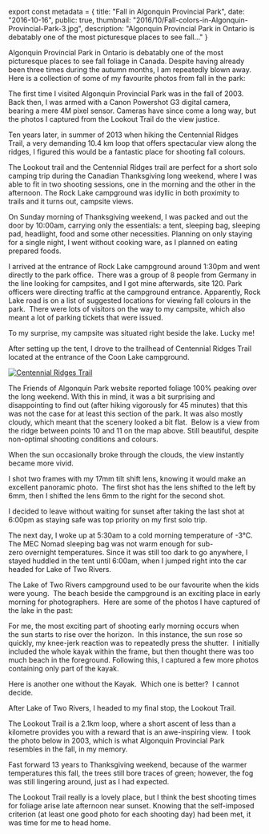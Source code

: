 export const metadata = { title: "Fall in Algonquin Provincial Park", date: "2016-10-16", public: true, thumbnail: "2016/10/Fall-colors-in-Algonquin-Provincial-Park-3.jpg", description: "Algonquin Provincial Park in Ontario is debatably one of the most picturesque places to see fall..." }

Algonquin Provincial Park in Ontario is debatably one of the most picturesque places to see fall foliage in Canada. Despite having already been three times during the autumn months, I am repeatedly blown away. Here is a collection of some of my favourite photos from fall in the park:

<BlogPhoto alt="Fall colours in Algonquin Provincial Park - Pix on Trips" url="http://pixontrips.com/wp-content/uploads/2016/03/Fall-colours-in-Algonquin-Provincial-Park.jpg" href="http://pixontrips.com/product/fall-colours-in-algonquin-provincial-park/fall-colours-in-algonquin-provincial-park-pix-on-trips/" caption="Fall colours in Algonquin Provincial Park - Pix on Trips" />

<BlogPhoto alt="Barron Canyon in autumn, Algonquin Provincial Park - Pix on Trips" url="http://pixontrips.com/wp-content/uploads/2016/10/Barron-Canyon-in-autumn-Algonquin-Provincial-Park-8140.jpg" href="http://pixontrips.com/product/barron-canyon-in-autumn-algonquin-provincial-park/barron-canyon-in-autumn-algonquin-provincial-park-pix-on-trips/" caption="Barron Canyon in autumn, Algonquin Provincial Park - Pix on Trips" />

The first time I visited Algonquin Provincial Park was in the fall of 2003. Back then, I was armed with a Canon Powershot G3 digital camera, bearing a mere 4M pixel sensor. Cameras have since come a long way, but the photos I captured from the Lookout Trail do the view justice.

Ten years later, in summer of 2013 when hiking the Centennial Ridges Trail, a very demanding 10.4 km loop that offers spectacular view along the ridges, I figured this would be a fantastic place for shooting fall colours.

The Lookout trail and the Centennial Ridges trail are perfect for a short solo camping trip during the Canadian Thanksgiving long weekend, where I was able to fit in two shooting sessions, one in the morning and the other in the afternoon. The Rock Lake campground was idyllic in both proximity to trails and it turns out, campsite views.

On Sunday morning of Thanksgiving weekend, I was packed and out the door by 10:00am, carrying only the essentials: a tent, sleeping bag, sleeping pad, headlight, food and some other necessities. Planning on only staying for a single night, I went without cooking ware, as I planned on eating prepared foods.

I arrived at the entrance of Rock Lake campground around 1:30pm and went directly to the park office.  There was a group of 8 people from Germany in the line looking for campsites, and I got mine afterwards, site 120. Park officers were directing traffic at the campground entrance. Apparently, Rock Lake road is on a list of suggested locations for viewing fall colours in the park.  There were lots of visitors on the way to my campsite, which also meant a lot of parking tickets that were issued.

To my surprise, my campsite was situated right beside the lake. Lucky me!

<BlogPhoto alt="Campsite by the Rock Lake of Algonquin Provincial Park" url="http://pixontrips.com/wp-content/uploads/2016/10/DSC1075.jpg" href="http://pixontrips.com/trips/fall-colours-in-algonquin-provincial-park/camping-in-algonquin-provincial-park/" caption="Campsite by the Rock Lake of Algonquin Provincial Park - Pix on Trips" />

After setting up the tent, I drove to the trailhead of Centennial Ridges Trail located at the entrance of the Coon Lake campground.

[![Centennial Ridges Trail](http://pixontrips.com/wp-content/uploads/2016/10/interpretive_trail_maps-9.png)](http://pixontrips.com/trips/fall-colours-in-algonquin-provincial-park/interpretive_trail_maps-9/)

The Friends of Algonquin Park website reported foliage 100% peaking over the long weekend. With this in mind, it was a bit surprising and disappointing to find out (after hiking vigorously for 45 minutes) that this was not the case for at least this section of the park. It was also mostly cloudy, which meant that the scenery looked a bit flat.  Below is a view from the ridge between points 10 and 11 on the map above. Still beautiful, despite non-optimal shooting conditions and colours.

<BlogPhoto alt="Fall colors in Algonquin Provincial Park - Pix on Trips" url="http://pixontrips.com/wp-content/uploads/2016/10/Fall-colors-in-Algonquin-Provincial-Park-2.jpg" href="http://pixontrips.com/product/fall-colors-in-algonquin-provincial-park-3/fall-colors-in-algonquin-provincial-park-pix-on-trips-3/" caption="Fall colours in Algonquin Provincial Park - Pix on Trips" />

When the sun occasionally broke through the clouds, the view instantly became more vivid.

<BlogPhoto alt="Fall colors in Algonquin Provincial Park - Pix on Trips" url="http://pixontrips.com/wp-content/uploads/2016/10/Fall-colors-in-Algonquin-Provincial-Park-1.jpg" href="http://pixontrips.com/product/fall-colors-in-algonquin-provincial-park-2/fall-colors-in-algonquin-provincial-park-pix-on-trips-2/" caption="Fall colours in Algonquin Provincial Park - Pix on Trips" />

I shot two frames with my 17mm tilt shift lens, knowing it would make an excellent panoramic photo.  The first shot has the lens shifted to the left by 6mm, then I shifted the lens 6mm to the right for the second shot.

<BlogPhoto alt="Fall colors in Algonquin Provincial Park - Pix on Trips" url="http://pixontrips.com/wp-content/uploads/2016/10/Fall-colors-in-Algonquin-Provincial-Park-3.jpg" href="http://pixontrips.com/product/fall-colors-in-algonquin-provincial-park-4/fall-colors-in-algonquin-provincial-park-pix-on-trips-4/" caption="Fall colours in Algonquin Provincial Park - Pix on Trips" />

I decided to leave without waiting for sunset after taking the last shot at 6:00pm as staying safe was top priority on my first solo trip.

The next day, I woke up at 5:30am to a cold morning temperature of -3°C. The MEC Nomad sleeping bag was not warm enough for sub-zero overnight temperatures. Since it was still too dark to go anywhere, I stayed huddled in the tent until 6:00am, when I jumped right into the car headed for Lake of Two Rivers.

The Lake of Two Rivers campground used to be our favourite when the kids were young.  The beach beside the campground is an exciting place in early morning for photographers.  Here are some of the photos I have captured of the lake in the past:

<BlogPhoto alt="Heron flies over Lake of Two Rivers" url="http://pixontrips.com/wp-content/uploads/2016/10/Image9.jpg" href="http://pixontrips.com/trips/fall-colours-in-algonquin-provincial-park/lake-of-two-rivers-before-sunrise/" caption="Heron flies over Lake of Two Rivers - Pix on Trips" />

<BlogPhoto alt="Lake of Two Rivers in Algonquin Provincial Park at sunrise" url="http://pixontrips.com/wp-content/uploads/2016/10/Image22.jpg" href="http://pixontrips.com/trips/fall-colours-in-algonquin-provincial-park/heron-at-sunrise-algonquin-provincial-park/" caption="Lake of Two Rivers in Algonquin Provincial Park at sunrise - Pix on Trips" />

For me, the most exciting part of shooting early morning occurs when the sun starts to rise over the horizon.  In this instance, the sun rose so quickly, my knee-jerk reaction was to repeatedly press the shutter.  I initially included the whole kayak within the frame, but then thought there was too much beach in the foreground. Following this, I captured a few more photos containing only part of the kayak.

<BlogPhoto alt="Lake of Two Rivers at sunrise - Pix on Trips" url="http://pixontrips.com/wp-content/uploads/2016/10/Lake-of-Two-Rivers-at-sunrise.jpg" href="http://pixontrips.com/product/lake-of-two-rivers-at-sunrise/lake-of-two-rivers-at-sunrise-pix-on-trips/" caption="Lake of Two Rivers at sunrise - Pix on Trips" />

Here is another one without the Kayak.  Which one is better?  I cannot decide.

<BlogPhoto alt="Lake of Two Rivers at sunrise - Pix on Trips" url="http://pixontrips.com/wp-content/uploads/2016/10/Lake-of-Two-Rivers-at-sunrise-1.jpg" href="http://pixontrips.com/product/lake-of-two-rivers-at-sunrise-2/lake-of-two-rivers-at-sunrise-pix-on-trips-2/" caption="Lake of Two Rivers at sunrise - Pix on Trips" />

After Lake of Two Rivers, I headed to my final stop, the Lookout Trail.

The Lookout Trail is a 2.1km loop, where a short ascent of less than a kilometre provides you with a reward that is an awe-inspiring view.  I took the photo below in 2003, which is what Algonquin Provincial Park resembles in the fall, in my memory.

<BlogPhoto alt="View of fall colours from the Lookout Trail in Algonquin Park" url="http://pixontrips.com/wp-content/uploads/2016/10/Image21.jpg" href="http://pixontrips.com/trips/fall-colours-in-algonquin-provincial-park/fall-colors-in-algonquin-provincial-park-5/" caption="View of fall colours from the Lookout trail in Algonquin Park - Pix on Trips" />

Fast forward 13 years to Thanksgiving weekend, because of the warmer temperatures this fall, the trees still bore traces of green; however, the fog was still lingering around, just as I had expected.

<BlogPhoto alt="Fall colors in Algonquin Provincial Park - Pix on Trips" url="http://pixontrips.com/wp-content/uploads/2016/10/Fall-colors-in-Algonquin-Provincial-Park.jpg" href="http://pixontrips.com/product/fall-colors-in-algonquin-provincial-park/fall-colors-in-algonquin-provincial-park-pix-on-trips/" caption="Fall colours in Algonquin Provincial Park - Pix on Trips" />

The Lookout Trail really is a lovely place, but I think the best shooting times for foliage arise late afternoon near sunset. Knowing that the self-imposed criterion (at least one good photo for each shooting day) had been met, it was time for me to head home.
